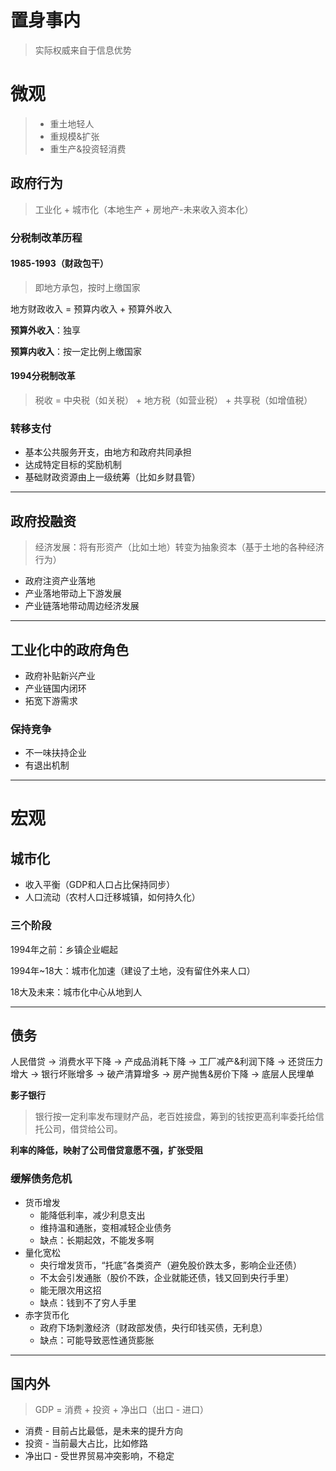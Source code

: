 # 置身事内

> 实际权威来自于信息优势

# 微观

> - 重土地轻人
> - 重规模&扩张
> - 重生产&投资轻消费

## 政府行为

> 工业化 + 城市化（本地生产 + 房地产-未来收入资本化）



### 分税制改革历程

#### 1985-1993（财政包干）

> 即地方承包，按时上缴国家

地方财政收入 = 预算内收入 + 预算外收入

**预算外收入**：独享

**预算内收入**：按一定比例上缴国家



#### 1994分税制改革

> 税收 = 中央税（如关税） + 地方税（如营业税）  + 共享税（如增值税）



### 转移支付

- 基本公共服务开支，由地方和政府共同承担
- 达成特定目标的奖励机制
- 基础财政资源由上一级统筹（比如乡财县管）

---

## 政府投融资

> 经济发展：将有形资产（比如土地）转变为抽象资本（基于土地的各种经济行为）

- 政府注资产业落地
- 产业落地带动上下游发展
- 产业链落地带动周边经济发展

---

## 工业化中的政府角色

- 政府补贴新兴产业
- 产业链国内闭环
- 拓宽下游需求



### 保持竞争

- 不一味扶持企业
- 有退出机制

---

# 宏观



## 城市化

- 收入平衡（GDP和人口占比保持同步）
- 人口流动（农村人口迁移城镇，如何持久化）



### 三个阶段

1994年之前：乡镇企业崛起

1994年~18大：城市化加速（建设了土地，没有留住外来人口）

18大及未来：城市化中心从地到人



---

## 债务

人民借贷 -> 消费水平下降 -> 产成品消耗下降 -> 工厂减产&利润下降 -> 还贷压力增大 -> 银行坏账增多 -> 破产清算增多 -> 房产抛售&房价下降 -> 底层人民埋单



**影子银行**

> 银行按一定利率发布理财产品，老百姓接盘，筹到的钱按更高利率委托给信托公司，借贷给公司。



**利率的降低，映射了公司借贷意愿不强，扩张受阻**



### 缓解债务危机

- 货币增发
  - 能降低利率，减少利息支出
  - 维持温和通胀，变相减轻企业债务
  - 缺点：长期起效，不能发多啊
- 量化宽松
  - 央行增发货币，“托底”各类资产（避免股价跌太多，影响企业还债）
  - 不太会引发通胀（股价不跌，企业就能还债，钱又回到央行手里）
  - 能无限次用这招
  - 缺点：钱到不了穷人手里
- 赤字货币化
  - 政府下场刺激经济（财政部发债，央行印钱买债，无利息）
  - 缺点：可能导致恶性通货膨胀

---

## 国内外

> GDP = 消费 + 投资 + 净出口（出口 - 进口）

- 消费 - 目前占比最低，是未来的提升方向
- 投资 - 当前最大占比，比如修路
- 净出口 - 受世界贸易冲突影响，不稳定

